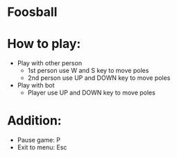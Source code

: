 # Foosball

# How to play:
- Play with other person
  - 1st person use W and S key to move poles
  - 2nd person use UP and DOWN key to move poles
- Play with bot
  - Player use UP and DOWN key to move poles

# Addition:
- Pause game: P
- Exit to menu: Esc
